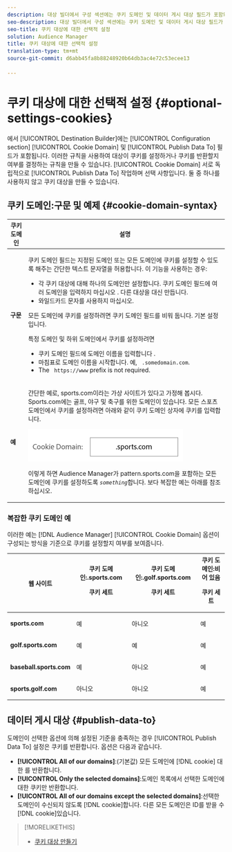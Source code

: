 ```yaml
---
description: 대상 빌더에서 구성 섹션에는 쿠키 도메인 및 데이터 게시 대상 필드가 포함되어 있습니다. 이러한 규칙을 사용하여 대상이 쿠키를 설정하거나 쿠키를 반환할지 여부를 결정하는 규칙을 만들 수 있습니다. 쿠키 도메인 및 데이터 게시 서로 독립적으로 작동하며 선택 사항입니다. 둘 중 하나를 사용하지 않고 쿠키 대상을 만들 수 있습니다.
seo-description: 대상 빌더에서 구성 섹션에는 쿠키 도메인 및 데이터 게시 대상 필드가 포함되어 있습니다. 이러한 규칙을 사용하여 대상이 쿠키를 설정하거나 쿠키를 반환할지 여부를 결정하는 규칙을 만들 수 있습니다. 쿠키 도메인 및 데이터 게시 서로 독립적으로 작동하며 선택 사항입니다. 둘 중 하나를 사용하지 않고 쿠키 대상을 만들 수 있습니다.
seo-title: 쿠키 대상에 대한 선택적 설정
solution: Audience Manager
title: 쿠키 대상에 대한 선택적 설정
translation-type: tm+mt
source-git-commit: d6abb45fa8b88248920b64db3ac4e72c53ecee13

---
```



# 쿠키 대상에 대한 선택적 설정 {#optional-settings-cookies}

에서 [!UICONTROL Destination Builder]에는 [!UICONTROL Configuration section] [!UICONTROL Cookie Domain] 및 [!UICONTROL Publish Data To] 필드가 포함됩니다. 이러한 규칙을 사용하여 대상이 쿠키를 설정하거나 쿠키를 반환할지 여부를 결정하는 규칙을 만들 수 있습니다. [!UICONTROL Cookie Domain] 서로 독립적으로 [!UICONTROL Publish Data To] 작업하며 선택 사항입니다. 둘 중 하나를 사용하지 않고 쿠키 대상을 만들 수 있습니다.

## 쿠키 도메인:구문 및 예제 {#cookie-domain-syntax}

<!-- cookie-destination-options.xml -->

<table id="table_4F4F7562AFEE49F8917AAE5712B5CCE4"> 
 <thead> 
  <tr> 
   <th colname="col1" class="entry"> 쿠키 도메인 </th> 
   <th colname="col2" class="entry"> 설명 </th> 
  </tr>
 </thead>
 <tbody> 
  <tr> 
   <td colname="col1"> <p><b>구문</b> </p> </td> 
   <td colname="col2"> <p>쿠키 <span class="wintitle"> 도메인</span> 필드는 지정된 도메인 또는 모든 도메인에 쿠키를 설정할 수 있도록 해주는 간단한 텍스트 문자열을 허용합니다. 이 기능을 사용하는 경우: </p> <p> 
     <ul id="ul_473CB59F2C0C4B358201BE5C8B27D73D"> 
      <li id="li_4E7F4691C1B54415963F7D5AA1558C9A">각 쿠키 대상에 대해 하나의 도메인만 설정합니다. 쿠키 도메인 필드에 여러 도메인을 입력하지 <span class="wintitle"> 마십시오</span> . 다른 <span class="wintitle"> 대상을</span> 대신 만듭니다. </li> 
      <li id="li_AEBF5C5F3C264C5EA4A2A6063C3F377D">와일드카드 문자를 사용하지 마십시오. </li> 
     </ul> </p> <p> 모든 도메인에 <span class="wintitle"> 쿠키를 설정하려면 쿠키 도메인</span> 필드를 비워 둡니다. 기본 설정입니다. </p> <p>특정 도메인 및 하위 도메인에서 쿠키를 설정하려면 </p> <p> 
     <ul id="ul_F25BC0D8C40641A2A5CA338E5C258435"> 
      <li id="li_E236D8DEE4F24F9BBA36074F7049C12C">쿠키 도메인 필드에 도메인 이름을 <span class="wintitle"> 입력합니다</span> . </li> 
      <li id="li_0471C198EE344DE5963A3C2F70B9E78B">마침표로 도메인 이름을 시작합니다. 예, <code> .somedomain.com</code>. </li> 
      <li id="li_73D06F2BEF45487280C2245E1F6B8ED0">The <code> https://www</code> prefix is not required. </li> 
     </ul> </p> </td> 
  </tr> 
  <tr> 
   <td colname="col1"> <p><b>예</b> </p> </td> 
   <td colname="col2"> <p>간단한 예로, sports.com이라는 가상 사이트가 있다고 가정해 봅시다. Sports.com에는 골프, 야구 및 축구를 위한 도메인이 있습니다. 모든 스포츠 도메인에서 쿠키를 설정하려면 아래와 같이 쿠키 도메인 <span class="wintitle"> 상자에</span> 쿠키를 입력합니다. </p> <p> <img src="assets/sports-domain.png" id="image_8883477BB3B543648C97A441AD34C6DE" /> </p> <p>이렇게 하면 <span class="keyword"> Audience</span> Manager가 pattern.sports.com을 포함하는 모든 도메인에 쿠키를 설정하도록 <code><i>something</i></code>합니다. 보다 복잡한 예는 아래를 참조하십시오. </p> </td> 
  </tr> 
 </tbody> 
</table>

### 복잡한 쿠키 도메인 예

이러한 예는 [!DNL Audience Manager] [!UICONTROL Cookie Domain] 옵션이 구성되는 방식을 기준으로 쿠키를 설정할지 여부를 보여줍니다.

<table id="table_3A7B9479CDA6493FA8104D8D9841E914"> 
 <thead> 
  <tr> 
   <th colname="col1" class="entry"> 웹 사이트 </th> 
   <th colname="col2" class="entry">쿠키 도메인:.sports.com <p>쿠키 세트 </p> </th> 
   <th colname="col3" class="entry">쿠키 도메인:.golf.sports.com <p>쿠키 세트 </p> </th> 
   <th colname="col4" class="entry">쿠키 도메인:비어 있음 <p>쿠키 세트 </p> </th> 
  </tr> 
 </thead>
 <tbody> 
  <tr> 
   <td colname="col1"> <p> <b>sports.com</b> </p> </td> 
   <td colname="col2"> 예 </td> 
   <td colname="col3"> 아니오 </td> 
   <td colname="col4"> 예 </td> 
  </tr> 
  <tr> 
   <td colname="col1"> <p> <b>golf.sports.com</b> </p> </td> 
   <td colname="col2"> 예 </td> 
   <td colname="col3"> 예 </td> 
   <td colname="col4"> 예 </td> 
  </tr> 
  <tr> 
   <td colname="col1"> <p> <b>baseball.sports.com</b> </p> </td> 
   <td colname="col2"> 예 </td> 
   <td colname="col3"> 아니오 </td> 
   <td colname="col4"> 예 </td> 
  </tr> 
  <tr> 
   <td colname="col1"> <p> <b>sports.golf.com</b> </p> </td> 
   <td colname="col2"> 아니오 </td> 
   <td colname="col3"> 아니오 </td> 
   <td colname="col4"> 예 </td> 
  </tr> 
 </tbody> 
</table>

## 데이터 게시 대상 {#publish-data-to}

도메인이 선택한 옵션에 의해 설정된 기준을 충족하는 경우 [!UICONTROL Publish Data To] 설정은 쿠키를 반환합니다. 옵션은 다음과 같습니다.

* **[!UICONTROL All of our domains]**:(기본값) 모든 도메인에 [!DNL cookie] 대한 를 반환합니다.
* **[!UICONTROL Only the selected domains]**:도메인 목록에서 선택한 도메인에 대한 쿠키만 반환합니다.
* **[!UICONTROL All of our domains except the selected domains]**:선택한 도메인이 수신되지 않도록 [!DNL cookie]합니다. 다른 모든 도메인은 ID를 받을 수 [!DNL cookie]있습니다.

>[!MORELIKETHIS]
>
>* [쿠키 대상 만들기](../../features/destinations/create-cookie-destination.md)